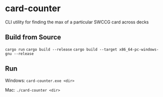 # card-counter
CLI utility for finding the max of a particular SWCCG card across decks

## Build from Source
`cargo run`
`cargo build --release`
`cargo build --target x86_64-pc-windows-gnu --release`

## Run
Windows:
`card-counter.exe <dir>`

Mac:
`./card-counter <dir>`
